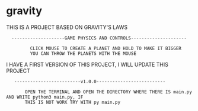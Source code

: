 # gravity
THIS IS A PROJECT BASED ON GRAVITY'S LAWS

      --------------------GAME PHYSICS AND CONTROLS---------------------
      
             CLICK MOUSE TO CREATE A PLANET AND HOLD TO MAKE IT BIGGER
             YOU CAN THROW THE PLANETS WITH THE MOUSE
    

I HAVE A FIRST VERSION OF THIS PROJECT, I WILL UPDATE THIS PROJECT 


       -------------------------v1.0.0--------------------------
       
           OPEN THE TERMINAL AND OPEN THE DIRECTORY WHERE THERE IS main.py AND WRITE python3 main.py, IF
           THIS IS NOT WORK TRY WITH py main.py
